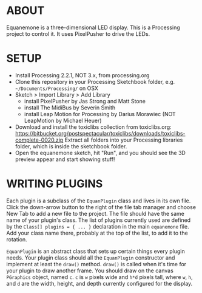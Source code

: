 ABOUT
=====

Equanemone is a three-dimensional LED display. This is a Processing project to control it. It uses PixelPusher to drive the LEDs.

SETUP
=====

- Install Processing 2.2.1, NOT 3.x, from processing.org
- Clone this repository in your Processing Sketchbook folder, e.g. `~/Documents/Processing/` on OSX
- Sketch > Import Library > Add Library
  - install PixelPusher by Jas Strong and Matt Stone
  - install The MidiBus by Severin Smith
  - install Leap Motion for Processing by Darius Morawiec (NOT LeapMotion by Michael Heuer)
- Download and install the toxiclibs collection from toxiclibs.org: https://bitbucket.org/postspectacular/toxiclibs/downloads/toxiclibs-complete-0020.zip
Extract all folders into your Processing libraries folder, which is inside the sketchbook folder.
- Open the equanemone sketch, hit "Run", and you should see the 3D preview appear and start showing stuff!

WRITING PLUGINS
===============
Each plugin is a subclass of the `EquanPlugin` class and lives in its own file. Click the down-arrow button to the right of the file tab manager and choose New Tab to add a new file to the project. The file should have the same name of your plugin's class.
The list of plugins currently used are defined by the `Class[] plugins = { ... }` declaration in the main `equanemone` file. Add your class name there, probably at the top of the list, to add it to the rotation.

`EquanPlugin` is an abstract class that sets up certain things every plugin needs. Your plugin class should all the `EquanPlugin` constructor and implement at least the `draw()` method. `draw()` is called when it's time for your plugin to draw another frame. You should draw on the canvas `PGraphics` object, named `c`. `c` is `w` pixels wide and `h*d` pixels tall, where `w`, `h`, and `d` are the width, height, and depth currently configured for the display.
